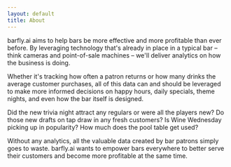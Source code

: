 ```yaml
---
layout: default
title: About
---
```


barfly.ai aims to help bars be more effective and more profitable than ever before. By leveraging technology that's already in place in a typical bar – think cameras and point-of-sale machines – we'll deliver analytics on how the business is doing.

Whether it's tracking how often a patron returns or how many drinks the average customer purchases, all of this data can and should be leveraged to make more informed decisions on happy hours, daily specials, theme nights, and even how the bar itself is designed.

Did the new trivia night attract any regulars or were all the players new? Do those new drafts on tap draw in any fresh customers? Is Wine Wednesday picking up in popularity? How much does the pool table get used?

Without any analytics, all the valuable data created by bar patrons simply goes to waste. barfly.ai wants to empower bars everywhere to better serve their customers and become more profitable at the same time.
